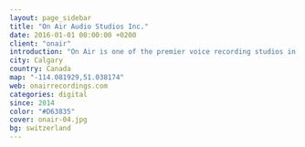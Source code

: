```yaml
---
layout: page_sidebar
title: "On Air Audio Studios Inc."
date: 2016-01-01 00:00:00 +0200
client: "onair"
introduction: "On Air is one of the premier voice recording studios in North America."
city: Calgary
country: Canada
map: "-114.081929,51.038174"
web: onairrecordings.com
categories: digital
since: 2014
color: "#D63835"
cover: onair-04.jpg
bg: switzerland
---
```

